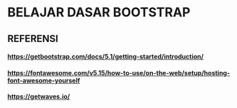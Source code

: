 # BELAJAR DASAR BOOTSTRAP

## REFERENSI

#### https://getbootstrap.com/docs/5.1/getting-started/introduction/

#### https://fontawesome.com/v5.15/how-to-use/on-the-web/setup/hosting-font-awesome-yourself

#### https://getwaves.io/
